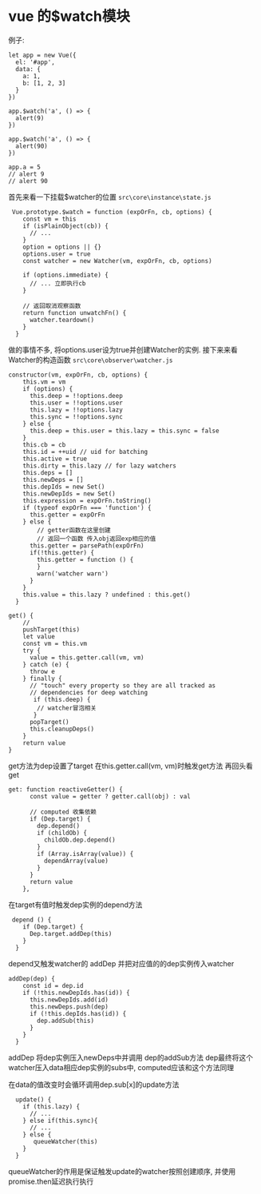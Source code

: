 # vue 的$watch模块

例子: 

	let app = new Vue({
	  el: '#app',
	  data: {
	    a: 1,
	    b: [1, 2, 3]
	  }
	})
	
	app.$watch('a', () => {
	  alert(9)
	})
	
	app.$watch('a', () => {
	  alert(90)
	})
	
	app.a = 5
	// alert 9
	// alert 90

首先来看一下挂载$watcher的位置 ```src\core\instance\state.js``` 
	
	 Vue.prototype.$watch = function (expOrFn, cb, options) {
	    const vm = this
	    if (isPlainObject(cb)) {
	      // ...
	    }
	    option = options || {}
	    options.user = true
	    const watcher = new Watcher(vm, expOrFn, cb, options)

	    if (options.immediate) {
	      // ... 立即执行cb
	    }
	
	    // 返回取消观察函数
	    return function unwatchFn() {
	      watcher.teardown()
	    }
	  }

做的事情不多, 将options.user设为true并创建Watcher的实例. 接下来来看Watcher的构造函数  ```src\core\observer\watcher.js```

	constructor(vm, expOrFn, cb, options) {
	    this.vm = vm
	    if (options) {
	      this.deep = !!options.deep
	      this.user = !!options.user
	      this.lazy = !!options.lazy
	      this.sync = !!options.sync
	    } else {
	      this.deep = this.user = this.lazy = this.sync = false
	    }
	    this.cb = cb
	    this.id = ++uid // uid for batching
	    this.active = true
	    this.dirty = this.lazy // for lazy watchers
	    this.deps = []
	    this.newDeps = []
	    this.depIds = new Set()
	    this.newDepIds = new Set()
	    this.expression = expOrFn.toString()
	    if (typeof expOrFn === 'function') {
	      this.getter = expOrFn
	    } else {
			// getter函数在这里创建
			// 返回一个函数 传入obj返回exp相应的值
	      this.getter = parsePath(expOrFn)
	      if(!this.getter) {
	        this.getter = function () {
	        }
	        warn('watcher warn')
	      }
	    }
	    this.value = this.lazy ? undefined : this.get()
	  }

	get() {
		//
	    pushTarget(this)
	    let value
	    const vm = this.vm
	    try {
	      value = this.getter.call(vm, vm)
	    } catch (e) {
	      throw e
	    } finally {
	      // "touch" every property so they are all tracked as
	      // dependencies for deep watching
	       if (this.deep) {
	       	// watcher冒泡相关
	       } 
	      popTarget()
	      this.cleanupDeps()
	    }
	    return value
	}

get方法为dep设置了target 在this.getter.call(vm, vm)时触发get方法
再回头看get	

	get: function reactiveGetter() {
	      const value = getter ? getter.call(obj) : val
	
	      // computed 收集依赖
	      if (Dep.target) {
	        dep.depend()
	        if (childOb) {
	          childOb.dep.depend()
	        }
	        if (Array.isArray(value)) {
	          dependArray(value)
	        }
	      }
	      return value
	    },

在target有值时触发dep实例的depend方法

	 depend () {
	    if (Dep.target) {
	      Dep.target.addDep(this)
	    }
	  }

depend又触发watcher的 addDep 并把对应值的的dep实例传入watcher

	addDep(dep) {
	    const id = dep.id
	    if (!this.newDepIds.has(id)) {
	      this.newDepIds.add(id)
	      this.newDeps.push(dep)
	      if (!this.depIds.has(id)) {
	        dep.addSub(this)
	      }
	    }
	  }

addDep 将dep实例压入newDeps中并调用 dep的addSub方法 dep最终将这个watcher压入data相应dep实例的subs中, computed应该和这个方法同理

在data的值改变时会循环调用dep.sub[x]的update方法

	  update() {
	    if (this.lazy) {
	      // ...
	    } else if(this.sync){
	      // ...
	    } else {
	       queueWatcher(this)
	    }
	  }

queueWatcher的作用是保证触发update的watcher按照创建顺序, 并使用promise.then延迟执行执行
	
	  